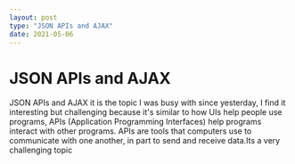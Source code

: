 ```yaml
---
layout: post
type: "JSON APIs and AJAX"
date: 2021-05-06
---
```


# JSON APIs and AJAX

JSON APIs and AJAX it is the topic I was busy with since yesterday, I find it interesting but  challenging because it's similar to how UIs help people use programs, APIs (Application Programming Interfaces) help programs interact with other programs. APIs are tools that computers use to communicate with one another, in part to send and receive data.Its a very challenging topic 